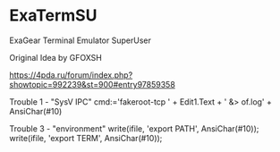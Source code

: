 # ExaTermSU
ExaGear Terminal Emulator SuperUser

Original Idea by GFOXSH

https://4pda.ru/forum/index.php?showtopic=992239&st=900#entry97859358

Trouble 1 - "SysV IPC"
cmd:='fakeroot-tcp ' + Edit1.Text + ' &> of.log' + AnsiChar(#10)

Trouble 3 - "environment"
write(ifile, 'export PATH', AnsiChar(#10));
write(ifile, 'export TERM', AnsiChar(#10));
